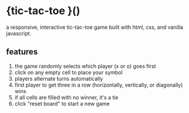 # {tic-tac-toe }()

a responsive, interactive tic-tac-toe game built with html, css, and vanilla javascript.  

## features
1. the game randomly selects which player (x or o) goes first
2. click on any empty cell to place your symbol  
3. players alternate turns automatically  
4. first player to get three in a row (horizontally, vertically, or diagonally) wins  
5. if all cells are filled with no winner, it's a tie  
6. click "reset board" to start a new game